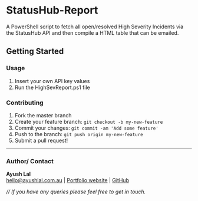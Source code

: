# StatusHub-Report

A PowerShell script to fetch all open/resolved High Severity Incidents via the StatusHub API and then compile a HTML table that can be emailed.

## Getting Started

### Usage

1. Insert your own API key values
2. Run the HighSevReport.ps1 file

### Contributing

1. Fork the master branch
2. Create your feature branch: `git checkout -b my-new-feature`
3. Commit your changes: `git commit -am 'Add some feature'`
4. Push to the branch: `git push origin my-new-feature`
5. Submit a pull request!

---

### Author/ Contact

**Ayush Lal** <br>
hello@ayushlal.com.au | [Portfolio website](http://www.ayushlal.com.au) | [GitHub](https://github.com/ayush-lal)

_// If you have any queries please feel free to get in touch._
